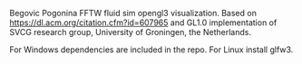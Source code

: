 Begovic Pogonina 
FFTW fluid sim opengl3 visualization. 
Based on https://dl.acm.org/citation.cfm?id=607965 and GL1.0 implementation of
SVCG research group, University of Groningen, the Netherlands.

For Windows dependencies are included in the repo.
For Linux install glfw3.
